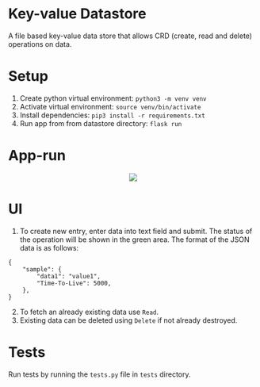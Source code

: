 # Key-value Datastore
A file based key-value data store that allows CRD (create, read and delete) operations on data.

# Setup
1. Create python virtual environment: `python3 -m venv venv`
2. Activate virtual environment: `source venv/bin/activate`
3. Install dependencies: `pip3 install -r requirements.txt`
4. Run app from from datastore directory: `flask run`

# App-run
<p align="center">
<img src="https://user-images.githubusercontent.com/39915361/104937288-97855000-59d3-11eb-8210-7a1533c67a71.gif"/>
</p>

# UI
1. To create new entry, enter data into text field and submit. The status of the operation will be shown in the green area. The format of the JSON data is as follows:
```
{
    "sample": {
        "data1": "value1",
        "Time-To-Live": 5000,
    },
}
```
2. To fetch an already existing data use `Read`.
3. Existing data can be deleted using `Delete` if not already destroyed.

# Tests
Run tests by running the `tests.py` file in `tests` directory.





